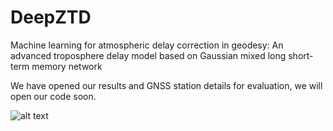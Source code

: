 # DeepZTD

Machine learning for atmospheric delay correction in geodesy:
An advanced troposphere delay model based on Gaussian mixed long short-term memory network

We have opened our results and GNSS station details for evaluation, we will open our code soon.

![alt text](https://github.com/hgwxx1945/DeepZTD/edit/main/map.jpg?raw=true)
